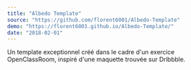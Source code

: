 ```yaml
---
title: "Albedo Template"
source: "https://github.com/florent6001/Albedo-Template"
demo: "https://florent6001.github.io/Albedo-Template/"
date: "2018-02-01"
---
```


Un template exceptionnel créé dans le cadre d'un exercice OpenClassRoom, inspiré d'une maquette trouvée sur Dribbble.
